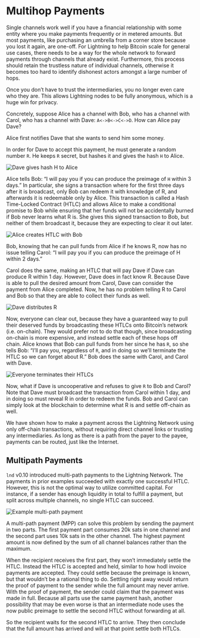 # Multihop Payments

Single channels work well if you have a financial relationship with some entity where you make payments frequently or in metered amounts. But most payments, like purchasing an umbrella from a corner store because you lost it again, are one-off. For Lightning to help Bitcoin scale for general use cases, there needs to be a way for the whole network to forward payments through channels that already exist. Furthermore, this process should retain the trustless nature of individual channels, otherwise it becomes too hard to identify dishonest actors amongst a large number of hops.

Once you don’t have to trust the intermediaries, you no longer even care who they are. This allows Lightning nodes to be fully anonymous, which is a huge win for privacy.

Concretely, suppose Alice has a channel with Bob, who has a channel with Carol, who has a channel with Dave: `A<->B<->C<->D`. How can Alice pay Dave?

Alice first notifies Dave that she wants to send him some money.

In order for Dave to accept this payment, he must generate a random number `R`. He keeps `R` secret, but hashes it and gives the hash `H` to Alice.

![Dave gives hash H to Alice](https://imgur.com/sXuL8Tn.png)

Alice tells Bob: “I will pay you if you can produce the preimage of `H` within 3 days.” In particular, she signs a transaction where for the first three days after it is broadcast, only Bob can redeem it with knowledge of R, and afterwards it is redeemable only by Alice. This transaction is called a Hash Time-Locked Contract \(HTLC\) and allows Alice to make a conditional promise to Bob while ensuring that her funds will not be accidentally burned if Bob never learns what R is. She gives this signed transaction to Bob, but neither of them broadcast it, because they are expecting to clear it out later.

![Alice creates HTLC with Bob](https://imgur.com/aNQoA9Z.png)

Bob, knowing that he can pull funds from Alice if he knows R, now has no issue telling Carol: “I will pay you if you can produce the preimage of H within 2 days.”

Carol does the same, making an HTLC that will pay Dave if Dave can produce R within 1 day. However, Dave does in fact know R. Because Dave is able to pull the desired amount from Carol, Dave can consider the payment from Alice completed. Now, he has no problem telling R to Carol and Bob so that they are able to collect their funds as well.

![Dave distributes R](https://imgur.com/nTLWBbm.png)

Now, everyone can clear out, because they have a guaranteed way to pull their deserved funds by broadcasting these HTLCs onto Bitcoin’s network \(i.e. on-chain\). They would prefer not to do that though, since broadcasting on-chain is more expensive, and instead settle each of these hops off chain. Alice knows that Bob can pull funds from her since he has `R`, so she tells Bob: “I’ll pay you, regardless of `R`, and in doing so we’ll terminate the HTLC so we can forget about R.” Bob does the same with Carol, and Carol with Dave.

![Everyone terminates their HTLCs](https://imgur.com/iRx4bf5.png)

Now, what if Dave is uncooperative and refuses to give `R` to Bob and Carol? Note that Dave must broadcast the transaction from Carol within 1 day, and in doing so must reveal R in order to redeem the funds. Bob and Carol can simply look at the blockchain to determine what R is and settle off-chain as well.

We have shown how to make a payment across the Lightning Network using only off-chain transactions, without requiring direct channel links or trusting any intermediaries. As long as there is a path from the payer to the payee, payments can be routed, just like the Internet.

## **Multipath Payments**

`lnd` v0.10 introduced multi-path payments to the Lightning Network. The payments in prior examples succeeded with exactly one successful HTLC. However, this is not the optimal way to utilize committed capital. For instance, if a sender has enough liquidity in total to fulfill a payment, but split across multiple channels, no single HTLC can succeed.

![Example multi-path payment](https://lightning.engineering/static/d02b076fcf61c80bef6b0be8a60f47ba/4fc58/2020-05-06-mpp-outbound.png)

A multi-path payment (MPP) can solve this problem by sending the payment in two parts. The first payment part consumes 20k sats in one channel and the second part uses 10k sats in the other channel. The highest payment amount is now defined by the sum of all channel balances rather than the maximum.

When the recipient receives the first part, they won’t immediately settle the HTLC. Instead the HTLC is accepted and held, similar to how hodl invoice payments are accepted. They could settle because the preimage is known, but that wouldn’t be a rational thing to do. Settling right away would return the proof of payment to the sender while the full amount may never arrive. With the proof of payment, the sender could claim that the payment was made in full. Because all parts use the same payment hash, another possibility that may be even worse is that an intermediate node uses the now public preimage to settle the second HTLC without forwarding at all.

So the recipient waits for the second HTLC to arrive. They then conclude that the full amount has arrived and will at that point settle both HTLCs.
